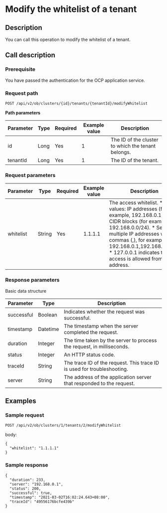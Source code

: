 Modify the whitelist of a tenant 
=====================================================



Description 
--------------------------------

You can call this operation to modify the whitelist of a tenant.

Call description 
-------------------------------------

### Prerequisite 

You have passed the authentication for the OCP application service.

### Request path 

`POST /api/v2/ob/clusters/{id}/tenants/{tenantId}/modifyWhitelist`

**Path parameters** 


| Parameter | Type | Required | Example value |                    Description                     |
|-----------|------|----------|---------------|----------------------------------------------------|
| id        | Long | Yes      | 1             | The ID of the cluster to which the tenant belongs. |
| tenantId  | Long | Yes      | 1             | The ID of the tenant.                              |



### Request parameters 



| Parameter |  Type  | Required | Example value |                                                                                                                                                                                                                                          Description                                                                                                                                                                                                                                           |
|-----------|--------|----------|---------------|------------------------------------------------------------------------------------------------------------------------------------------------------------------------------------------------------------------------------------------------------------------------------------------------------------------------------------------------------------------------------------------------------------------------------------------------------------------------------------------------|
| whitelist | String | Yes      | 1.1.1.1       | The access whitelist.  * Valid values: IP addresses (for example, 192.168.0.1) and CIDR blocks (for example, 192.168.0.0/24).    <!-- --> * Separate multiple IP addresses with commas (,), for example, 192.168.0.1,192.168.0.0/24.    <!-- --> * 127.0.0.1 indicates that no access is allowed from any IP address.    |



### Response parameters 

Basic data structure


| Parameter  |   Type   |                               Description                               |
|------------|----------|-------------------------------------------------------------------------|
| successful | Boolean  | Indicates whether the request was successful.                           |
| timestamp  | Datetime | The timestamp when the server completed the request.                    |
| duration   | Integer  | The time taken by the server to process the request, in milliseconds.   |
| status     | Integer  | An HTTP status code.                                                    |
| traceId    | String   | The trace ID of the request. This trace ID is used for troubleshooting. |
| server     | String   | The address of the application server that responded to the request.    |



Examples 
-----------------------------

### Sample request 

`POST /api/v2/ob/clusters/1/tenants/2/modifyWhitelist`

body:

```unknow
{
  "whitelist": "1.1.1.1"
}
```



### Sample response 

```unknow
{
  "duration": 233,
  "server": "192.168.0.1",
  "status": 200,
  "successful": true,
  "timestamp": "2021-03-02T16:02:24.643+08:00",
  "traceId": "49556176bcfe439b"
}
```


